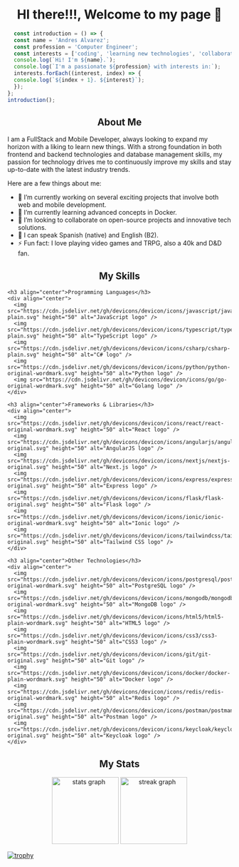 <div >
  <h1 align="center">HI there!!!, Welcome to my page 👋 </h1>
  
  ```javascript
    const introduction = () => {
    const name = 'Andres Alvarez';
    const profession = 'Computer Engineer';
    const interests = ['coding', 'learning new technologies', 'collaborating on projects'];
    console.log(`Hi! I'm ${name}.`);
    console.log(`I'm a passionate ${profession} with interests in:`);
    interests.forEach((interest, index) => {
    console.log(`${index + 1}. ${interest}`);
    });
  };
  introduction();
```
</div>

<section>
  <h1 align="center">About Me</h1>
  <div>
    <p>I am a FullStack and Mobile Developer, always looking to expand my horizon with a liking to learn new things. With a strong foundation in both frontend and backend technologies and database management skills, my passion for technology drives me to continuously improve my skills and stay up-to-date with the latest industry trends.</p>
    <p>Here are a few things about me:</p>
    <ul>
      <li>🔬 I’m currently working on several exciting projects that involve both web and mobile development.</li>
      <li>🌱 I’m currently learning advanced concepts in Docker.</li>
      <li>👯️ I’m looking to collaborate on open-source projects and innovative tech solutions.</li>
      <li>💬 I can speak Spanish (native) and English (B2).</li>
      <li>⚡ Fun fact: I love playing video games and TRPG, also a 40k and D&D fan.</li>
    </ul>
  </div>
</section>

<section>
  <div>
    <h2 align="center">My Skills</h2>
    
    <h3 align="center">Programming Languages</h3>
    <div align="center">
      <img src="https://cdn.jsdelivr.net/gh/devicons/devicon/icons/javascript/javascript-plain.svg" height="50" alt="JavaScript logo" />
      <img src="https://cdn.jsdelivr.net/gh/devicons/devicon/icons/typescript/typescript-plain.svg" height="50" alt="TypeScript logo" />
      <img src="https://cdn.jsdelivr.net/gh/devicons/devicon/icons/csharp/csharp-plain.svg" height="50" alt="C# logo" />
      <img src="https://cdn.jsdelivr.net/gh/devicons/devicon/icons/python/python-original-wordmark.svg" height="50" alt="Python logo" />
      <img src="https://cdn.jsdelivr.net/gh/devicons/devicon/icons/go/go-original-wordmark.svg" height="50" alt="Golang logo" />
    </div>

    <h3 align="center">Frameworks & Libraries</h3>
    <div align="center">
      <img src="https://cdn.jsdelivr.net/gh/devicons/devicon/icons/react/react-original-wordmark.svg" height="50" alt="React logo" />
      <img src="https://cdn.jsdelivr.net/gh/devicons/devicon/icons/angularjs/angularjs-original.svg" height="50" alt="AngularJS logo" />
      <img src="https://cdn.jsdelivr.net/gh/devicons/devicon/icons/nextjs/nextjs-original.svg" height="50" alt="Next.js logo" />
      <img src="https://cdn.jsdelivr.net/gh/devicons/devicon/icons/express/express-original.svg" height="50" alt="Express logo" />
      <img src="https://cdn.jsdelivr.net/gh/devicons/devicon/icons/flask/flask-original.svg" height="50" alt="Flask logo" />
      <img src="https://cdn.jsdelivr.net/gh/devicons/devicon/icons/ionic/ionic-original-wordmark.svg" height="50" alt="Ionic logo" />
      <img src="https://cdn.jsdelivr.net/gh/devicons/devicon/icons/tailwindcss/tailwindcss-original.svg" height="50" alt="Tailwind CSS logo" />
    </div>

    <h3 align="center">Other Technologies</h3>
    <div align="center">
      <img src="https://cdn.jsdelivr.net/gh/devicons/devicon/icons/postgresql/postgresql-original-wordmark.svg" height="50" alt="PostgreSQL logo" />
      <img src="https://cdn.jsdelivr.net/gh/devicons/devicon/icons/mongodb/mongodb-original-wordmark.svg" height="50" alt="MongoDB logo" />
      <img src="https://cdn.jsdelivr.net/gh/devicons/devicon/icons/html5/html5-plain-wordmark.svg" height="50" alt="HTML5 logo" />
      <img src="https://cdn.jsdelivr.net/gh/devicons/devicon/icons/css3/css3-plain-wordmark.svg" height="50" alt="CSS3 logo" />
      <img src="https://cdn.jsdelivr.net/gh/devicons/devicon/icons/git/git-original.svg" height="50" alt="Git logo" />
      <img src="https://cdn.jsdelivr.net/gh/devicons/devicon/icons/docker/docker-plain-wordmark.svg" height="50" alt="Docker logo" />
      <img src="https://cdn.jsdelivr.net/gh/devicons/devicon/icons/redis/redis-original-wordmark.svg" height="50" alt="Redis logo" />
      <img src="https://cdn.jsdelivr.net/gh/devicons/devicon/icons/postman/postman-original.svg" height="50" alt="Postman logo" />
      <img src="https://cdn.jsdelivr.net/gh/devicons/devicon/icons/keycloak/keycloak-original.svg" height="50" alt="Keycloak logo" />
    </div>
  </div>
</section>

<section>
  <h1 align="center">My Stats</h1>
  <div align="center">
    <img src="https://github-readme-stats.vercel.app/api?username=radsylph&hide_title=false&hide_rank=false&show_icons=true&include_all_commits=true&count_private=true&disable_animations=false&theme=react&locale=en&hide_border=false" height="150" alt="stats graph"  />
    <img src="https://streak-stats.demolab.com?user=radsylph&locale=en&mode=daily&theme=react&hide_border=false&border_radius=5" height="150" alt="streak graph" />
  </div>
  
  [![trophy](https://github-profile-trophy.vercel.app/?username=radsylph&theme=discord)](https://github.com/ryo-ma/github-profile-trophy)
</section>
